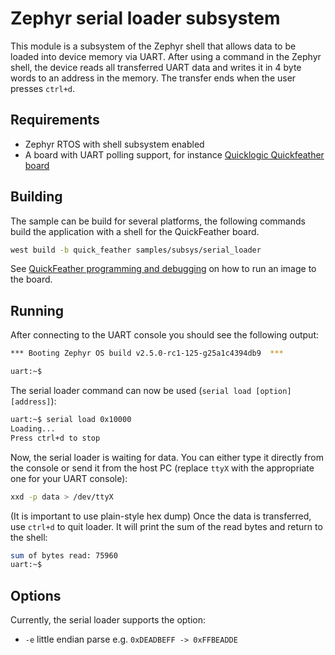 # Zephyr serial loader subsystem 
This module is a subsystem of the Zephyr shell that allows data to be loaded into device memory via UART.
After using a command in the Zephyr shell, the device reads all transferred UART data and writes it in 4 byte words to an address in the memory. The transfer ends when the user presses `ctrl+d`.

## Requirements
* Zephyr RTOS with shell subsystem enabled
* A board with UART polling support, for instance [Quicklogic Quickfeather board](https://github.com/QuickLogic-Corp/quick-feather-dev-board)

## Building

The sample can be build for several platforms, the following commands build the application with a shell for the QuickFeather board.
```bash
west build -b quick_feather samples/subsys/serial_loader
```
See [QuickFeather programming and debugging](https://docs.zephyrproject.org/latest/boards/arm/quick_feather/doc/index.html#programming-and-debugging) on how to run an image to the board.

## Running
After connecting to the UART console you should see the following output:
```bash
*** Booting Zephyr OS build v2.5.0-rc1-125-g25a1c4394db9  ***

uart:~$  
```
The serial loader command can now be used (`serial load [option] [address]`):
```bash
uart:~$ serial load 0x10000
Loading...
Press ctrl+d to stop
```

Now, the serial loader is waiting for data. You can either type it directly from the console or send it from the host PC (replace `ttyX` with the appropriate one for your UART console):
```bash
xxd -p data > /dev/ttyX
```
(It is important to use plain-style hex dump)
Once the data is transferred, use `ctrl+d` to quit loader. It will print the sum of the read bytes and return to the shell:
```bash
sum of bytes read: 75960
uart:~$
```

## Options
Currently, the serial loader supports the option:
* `-e` little endian parse e.g. `0xDEADBEFF -> 0xFFBEADDE`
